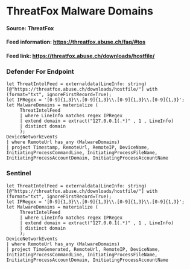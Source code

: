 # ThreatFox Malware Domains

#### Source: ThreatFox
#### Feed information: https://threatfox.abuse.ch/faq/#tos
#### Feed link: https://threatfox.abuse.ch/downloads/hostfile/

### Defender For Endpoint
```
let ThreatIntelFeed = externaldata(LineInfo: string)[@"https://threatfox.abuse.ch/downloads/hostfile/"] with (format="txt", ignoreFirstRecord=True);
let IPRegex = '[0-9]{1,3}\\.[0-9]{1,3}\\.[0-9]{1,3}\\.[0-9]{1,3}';
let MalwareDomains = materialize (
     ThreatIntelFeed
     | where LineInfo matches regex IPRegex
     | extend domain = extract("127.0.0.1(.*)" , 1 , LineInfo)
     | distinct domain
     );
DeviceNetworkEvents
| where RemoteUrl has_any (MalwareDomains)
| project Timestamp, RemoteUrl, RemoteIP, DeviceName, InitiatingProcessCommandLine, InitiatingProcessFileName, InitiatingProcessAccountDomain, InitiatingProcessAccountName
```


### Sentinel
```
let ThreatIntelFeed = externaldata(LineInfo: string)[@"https://threatfox.abuse.ch/downloads/hostfile/"] with (format="txt", ignoreFirstRecord=True);
let IPRegex = '[0-9]{1,3}\\.[0-9]{1,3}\\.[0-9]{1,3}\\.[0-9]{1,3}';
let MalwareDomains = materialize (
     ThreatIntelFeed
     | where LineInfo matches regex IPRegex
     | extend domain = extract("127.0.0.1(.*)" , 1 , LineInfo)
     | distinct domain
     );
DeviceNetworkEvents
| where RemoteUrl has_any (MalwareDomains)
| project TimeGenerated, RemoteUrl, RemoteIP, DeviceName, InitiatingProcessCommandLine, InitiatingProcessFileName, InitiatingProcessAccountDomain, InitiatingProcessAccountName
```